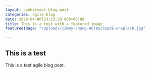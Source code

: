 ```yaml
---
layout: cambermast-blog-post
categories: agile-blog
date: 2020-04-06T23:23:29.000+00:00
title: This is a test with a featured image
featuredImage: "/uploads/jimmy-chang-ACt8ycSzpdE-unsplash.jpg"

---
```

## This is a test

This is a test agile blog post.